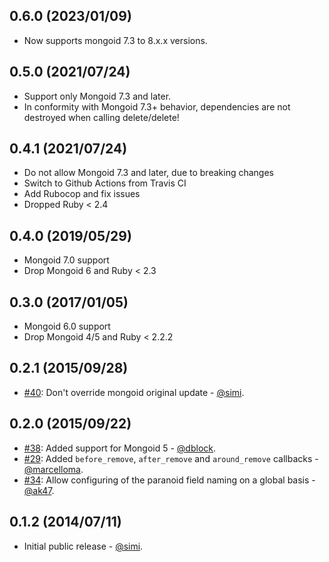 ## 0.6.0 (2023/01/09)

* Now supports mongoid 7.3 to 8.x.x versions.

## 0.5.0 (2021/07/24)

* Support only Mongoid 7.3 and later.
* In conformity with Mongoid 7.3+ behavior, dependencies are not destroyed when calling delete/delete!

## 0.4.1 (2021/07/24)

* Do not allow Mongoid 7.3 and later, due to breaking changes
* Switch to Github Actions from Travis CI
* Add Rubocop and fix issues
* Dropped Ruby < 2.4

## 0.4.0 (2019/05/29)

* Mongoid 7.0 support
* Drop Mongoid 6 and Ruby < 2.3

## 0.3.0 (2017/01/05)

* Mongoid 6.0 support
* Drop Mongoid 4/5 and Ruby < 2.2.2

## 0.2.1 (2015/09/28)

* [#40](https://github.com/simi/mongoid_paranoia/pull/40): Don't override mongoid original update - [@simi](https://github.com/simi).

## 0.2.0 (2015/09/22)

* [#38](https://github.com/simi/mongoid_paranoia/pull/38): Added support for Mongoid 5 - [@dblock](https://github.com/dblock).
* [#29](https://github.com/simi/mongoid_paranoia/pull/29): Added `before_remove`, `after_remove` and `around_remove` callbacks - [@marcelloma](https://github.com/marcelloma).
* [#34](https://github.com/simi/mongoid_paranoia/pull/34): Allow configuring of the paranoid field naming on a global basis - [@ak47](https://github.com/ak47).

## 0.1.2 (2014/07/11)

* Initial public release - [@simi](https://github.com/simi).
